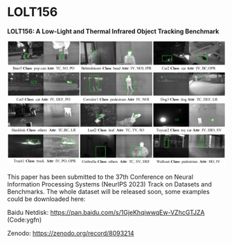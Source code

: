 # LOLT156
**LOLT156: A Low-Light and Thermal Infrared Object Tracking Benchmark**

![Examples of the LOLT156](https://github.com/ChenSun-WHU/LOL-T/blob/main/LOLT156_example.png) 

This paper has been submitted to the 37th Conference on Neural Information Processing Systems (NeurIPS 2023) Track on Datasets and Benchmarks.
The whole dataset will be released soon, some examples could be downloaded here: 

Baidu Netdisk: https://pan.baidu.com/s/1GjeKhqiwwqEw-VZhcGTJZA (Code:ygfn)

Zenodo: https://zenodo.org/record/8093214


